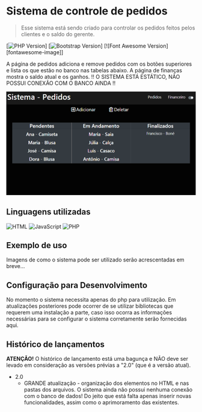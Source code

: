 # Sistema de controle de pedidos
> Esse sistema está sendo criado para controlar os pedidos feitos pelos clientes e o saldo do gerente.

[![PHP Version][php-image]]
[![Bootstrap Version][bootstrap-image]]
[![Font Awesome Version][fontawesome-image]]

A página de pedidos adiciona e remove pedidos com os botões superiores e lista os que estão no banco nas tabelas abaixo. A página de finanças mostra o saldo atual e os ganhos. !! O SISTEMA ESTÁ ESTÁTICO, NÃO POSSUI CONEXÃO COM O BANCO AINDA !!

![](captura.png)

## Linguagens utilizadas

![HTML](https://img.shields.io/static/v1?label=&message=html&color=informational)
![JavaScript](https://img.shields.io/static/v1?label=&message=javascript&color=yellow)
![PHP](https://img.shields.io/static/v1?label=&message=php&color=blue)


## Exemplo de uso

Imagens de como o sistema pode ser utilizado serão acrescentadas em breve...
 

## Configuração para Desenvolvimento

No momento o sistema necessita apenas do php para utilização. Em atualizações posteriores pode ocorrer de se utilizar bibliotecas que requerem uma instalação a parte, caso isso ocorra as informações necessárias para se configurar o sistema corretamente serão fornecidas aqui.


## Histórico de lançamentos

**ATENÇÃO!** O histórico de lançamento está uma bagunça e NÃO deve ser levado em consideração as versões prévias a "2.0" (que é a versão atual).

* 2.0
    * GRANDE atualização - organização dos elementos no HTML e nas pastas dos arquivos. O sistema ainda não possui nenhuma conexão com o banco de dados! Do jeito que está falta apenas inserir novas funcionalidades, assim como o aprimoramento das existentes.

[php-image]: https://img.shields.io/badge/php-v7.4.6-blue
[bootstrap-image]: https://img.shields.io/static/v1?label=bootstrap&message=v4.4&color=blueviolet
[travis-image]: https://img.shields.io/static/v1?label=font%20awesome&message=v5.13.0&color=9cf